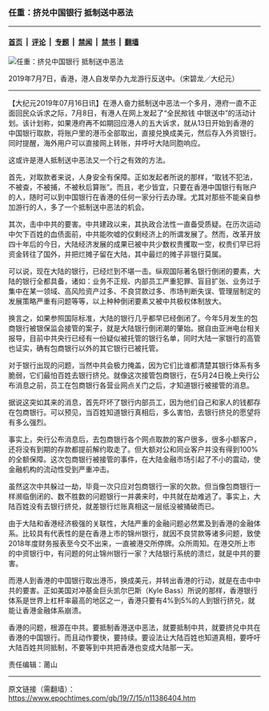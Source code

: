 ### 任重：挤兑中国银行 抵制送中恶法

---

#### [首页](../../../..?n11386404) &nbsp;|&nbsp; [评论](../../../../../epoch-comment?n11386404) &nbsp;|&nbsp; [专题](../../../../../epoch-special?n11386404) &nbsp;|&nbsp; [禁闻](../../../../../epoch-news?n11386404) &nbsp;|&nbsp; [禁书](../../../../../books?n11386404) &nbsp;|&nbsp; [翻墙](https://github.com/gfw-breaker/nogfw/blob/master/README.md?n11386404)


<div><img alt="任重：挤兑中国银行 抵制送中恶法" class="attachment-djy_600_400 size-djy_600_400 wp-post-image" src="https://i.epochtimes.com/assets/uploads/2019/07/190707083211100311-600x400-1.jpg"/>
<div class="caption">
 <p>
  2019年7月7日，香港，港人自发举办九龙游行反送中。（宋碧龙／大纪元）
 </p>
</div></div><hr/><div class="post_content" id="artbody" itemprop="articleBody">
 <!-- article content begin -->
 <p>
  【大纪元2019年07月16日讯】在港人奋力抵制送中恶法一个多月，港府一直不正面回民众诉求之际，7月8日，有港人在网上发起了“全民揿钱 中银送中”的活动计划。该计划称，如果港府再不如期回应港人的五大诉求，就从13日开始到香港的中国银行取款，将账户里的港币全部取出，直接兑换成美元，然后存入外资银行。同时提醒，海外用户可以直接网上转账，并呼吁大陆同胞响应。
 </p>
 <p>
  这或许是港人抵制送中恶法又一个行之有效的方法。
 </p>
 <p>
  首先，对取款者来说，人身安全有保障。正如发起者所说的那样，“取钱不犯法，不被查，不被捕，不被秋后算账”。而且，老少皆宜，只要在香港中国银行有账户的人，随时可以到中国银行在香港的任何一家分行去办理。尤其对那些不能亲自参加游行的人，多了一个抵制送中恶法的机会。
 </p>
 <p>
  其次，击中中共的要害。中共建政以来，其执政合法性一直备受质疑。在历次运动中欠下百姓的血债面前，中共能吹嘘的仅剩经济上的所谓发展了。然而，改革开放四十年后的今日，大陆经济发展的成果已被中共少数权贵攫取一空，权贵们早已将资金转往了国外，并把烂摊子留在大陆，其中最烂的摊子非银行莫属。
 </p>
 <p>
  可以说，现在大陆的银行，已经烂到不堪一击。纵观国际著名银行倒闭的要素，大陆的银行全都具备，诸如：业务不正规、内部员工严重犯罪、盲目扩张、业务过于集中在某一领域、高风险资产过多、不良贷款过多、市场判断失误、管理层制定的发展策略严重有问题等等，以上种种倒闭要素又被中共极权体制放大。
 </p>
 <p>
  换言之，如果参照国际标准，大陆的银行几乎都早已经倒闭了。今年5月发生的包商银行被银保监会接管的案子，就是大陆银行倒闭潮的肇始。据自由亚洲电台相关报导，目前中共央行已经有一份疑似被托管的银行名单，同时大陆一家银行的高管也证实，确有包商银行以外的其它银行已被托管。
 </p>
 <p>
  对于银行出现的问题，当然中共会极力掩盖，因为它们比谁都清楚其银行体系有多脆弱，它们最怕百姓去银行挤兑。就像这次接管包商银行，在5月24日晚上央行公布消息之前，员工在包商银行各营业网点关门之后，才知道银行被接管的消息。
 </p>
 <p>
  据说这突如其来的消息，首先吓坏了银行内部员工，因为他们自己和家人的钱都存在包商银行。可以预见，当百姓知道银行真相后，多么害怕，去银行挤兑的愿望将有多么强烈。
 </p>
 <p>
  事实上，央行公布消息后，去包商银行各个网点取款的客户很多，很多小额客户，还将没有到期的存款都提前解约取走了。但大额对公和同业客户并没有得到100%的全额保障。这次包商银行被接管的事件，在大陆金融市场引起了不小的震动，使金融机构的流动性受到严重冲击。
 </p>
 <p>
  虽然这次中共躲过一劫，毕竟一次只应对包商银行一家的欠款。但当像包商银行一样濒临倒闭的、数不胜数的问题银行一并袭来时，中共就在劫难逃了。事实上，大陆百姓没有去银行挤兑，就差银行烂账真相这一层纸没被捅破而已。
 </p>
 <p>
  由于大陆和香港经济极强的关联性，大陆严重的金融问题必然累及到香港的金融体系。比较具有代表性的是在香港上市的锦州银行，就因不良贷款等诸多问题，致使2018年度财务报表至今交不出来，一直被港交所停牌。众所周知。在港交所上市的中资银行中，有问题的何止锦州银行一家？大陆银行系统的溃烂，就是中共的要害。
 </p>
 <p>
  而港人到香港的中国银行取出港币，换成美元，并转出香港的行动，就是在击中中共的要害。正如美国对冲基金巨头凯尔巴斯（Kyle Bass）所说的那样，香港银行体系是世界上杠杆率最高的地区之一，香港只要有4%到5%的人到银行挤兑，就能让香港金融体系崩溃。
 </p>
 <p>
  香港的问题，根源在中共。要抵制香港送中恶法，就要抵制中共，就要挤兑中共在香港的中国银行。而且动作要快，要持续。要设法让大陆百姓也知道真相，要呼吁大陆百姓共同抵制，不要等到中共把香港也变成大陆那一天。
 </p>
 <p>
  责任编辑：莆山
 </p>
 <!-- article content end -->
 <div id="below_article_ad">
 </div>
</div>


---

原文链接（需翻墙）：https://www.epochtimes.com/gb/19/7/15/n11386404.htm